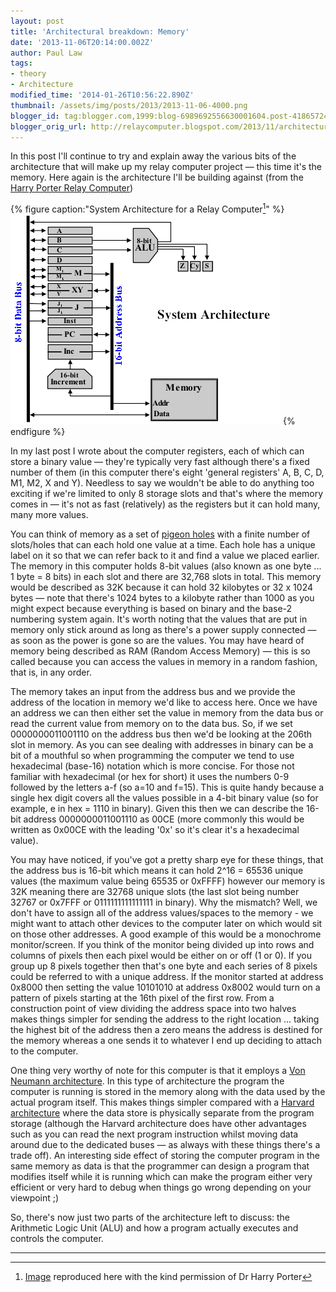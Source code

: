 ```yaml
---
layout: post
title: 'Architectural breakdown: Memory'
date: '2013-11-06T20:14:00.002Z'
author: Paul Law
tags:
- theory
- Architecture
modified_time: '2014-01-26T10:56:22.890Z'
thumbnail: /assets/img/posts/2013/2013-11-06-4000.png
blogger_id: tag:blogger.com,1999:blog-6989692556630001604.post-4186572423607847021
blogger_orig_url: http://relaycomputer.blogspot.com/2013/11/architectural-breakdown-memory.html
---
```


In this post I'll continue to try and explain away the various bits of the 
architecture that will make up my relay computer project — this time it's the 
memory. Here again is the architecture I'll be building against (from the 
[Harry Porter Relay Computer](http://web.cecs.pdx.edu/~harry/Relay/index.html))

{% figure caption:"System Architecture for a Relay Computer[^1]" %}
![System Architecture for a Relay Computer](/assets/img/posts/2013/2013-11-06-0000.png)
{% endfigure %}

In my last post I wrote about the computer 
registers, each of which can store a binary value — they're typically very 
fast although there's a fixed number of them (in this computer there's eight 
'general registers' A, B, C, D, M1, M2, X and Y). Needless to say we wouldn't 
be able to do anything too exciting if we're limited to only 8 storage slots 
and that's where the memory comes in — it's not as fast (relatively) as the 
registers but it can hold many, many more values.

You can think of 
memory as a set of [pigeon holes](http://en.wikipedia.org/wiki/Pigeon-hole_messagebox) 
with a finite number of slots/holes that can 
each hold one value at a time. Each hole has a unique label on it so that we 
can refer back to it and find a value we placed earlier. The memory in this 
computer holds 8-bit values (also known as one byte ... 1 byte = 8 bits) in 
each slot and there are 32,768 slots in total. This memory would be described 
as 32K because it can hold 32 kilobytes or 32 x 1024 bytes — note that there's 
1024 bytes to a kilobyte rather than 1000 as you might expect because 
everything is based on binary and the base-2 numbering system again. It's 
worth noting that the values that are put in memory only stick around as long 
as there's a power supply connected — as soon as the power is gone so are the 
values. You may have heard of memory being described as RAM (Random Access 
Memory) — this is so called because you can access the values in memory in a 
random fashion, that is, in any order.

The memory takes an input 
from the address bus and we provide the address of the location in memory we'd 
like to access here. Once we have an address we can then either set the value 
in memory from the data bus or read the current value from memory on to the 
data bus. So, if we set 0000000011001110 on the address bus then we'd be 
looking at the 206th slot in memory. As you can see dealing with addresses in 
binary can be a bit of a mouthful so when programming the computer we tend to 
use hexadecimal (base-16) notation which is more concise. For those not 
familiar with hexadecimal (or hex for short) it uses the numbers 0-9 followed 
by the letters a-f (so a=10 and f=15). This is quite handy because a single 
hex digit covers all the values possible in a 4-bit binary value (so for 
example, e in hex = 1110 in binary). Given this then we can describe the 
16-bit address 0000000011001110 as 00CE (more commonly this would be written 
as 0x00CE with the leading '0x' so it's clear it's a hexadecimal value).

You may have noticed, if you've got a pretty sharp eye for these 
things, that the address bus is 16-bit which means it can hold 2^16 = 65536 
unique values (the maximum value being 65535 or 0xFFFF) however our memory is 
32K meaning there are 32768 unique slots (the last slot being number 32767 or 
0x7FFF or 0111111111111111 in binary). Why the mismatch? Well, we don't have 
to assign all of the address values/spaces to the memory - we might want to 
attach other devices to the computer later on which would sit on those other 
addresses. A good example of this would be a monochrome monitor/screen. If you 
think of the monitor being divided up into rows and columns of pixels then 
each pixel would be either on or off (1 or 0). If you group up 8 pixels 
together then that's one byte and each series of 8 pixels could be referred to 
with a unique address. If the monitor started at address 0x8000 then setting 
the value 10101010 at address 0x8002 would turn on a pattern of pixels 
starting at the 16th pixel of the first row. From a construction point of view 
dividing the address space into two halves makes things simpler for sending 
the address to the right location ... taking the highest bit of the address 
then a zero means the address is destined for the memory whereas a one sends 
it to whatever I end up deciding to attach to the computer.

One 
thing very worthy of note for this computer is that it employs a 
[Von Neumann architecture](http://en.wikipedia.org/wiki/Von_Neumann_architecture). 
In this type of architecture the 
program the computer is running is stored in the memory along with the data 
used by the actual program itself. This makes things simpler compared with a 
[Harvard architecture](http://en.wikipedia.org/wiki/Harvard_architecture) 
where the data store is physically 
separate from the program storage (although the Harvard architecture does have 
other advantages such as you can read the next program instruction whilst 
moving data around due to the dedicated buses — as always with these things 
there's a trade off). An interesting side effect of storing the computer 
program in the same memory as data is that the programmer can design a program 
that modifies itself while it is running which can make the program either 
very efficient or very hard to debug when things go wrong depending on your 
viewpoint ;)

So, there's now just two parts of the architecture 
left to discuss: the Arithmetic Logic Unit (ALU) and how a program actually 
executes and controls the computer. 

---

[^1]: [Image](http://web.cecs.pdx.edu/~harry/Relay/RelayPaper.htm#Overall%20System%20Architecture) reproduced here with the kind permission of Dr Harry Porter